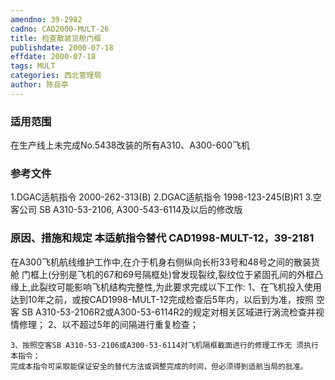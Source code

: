 ```yaml
---
amendno: 39-2982
cadno: CAD2000-MULT-26
title: 检查散装货舱门框
publishdate: 2000-07-18
effdate: 2000-07-18
tags: MULT
categories: 西北管理局
author: 陈岳亭
---
```


### 适用范围 
在生产线上未完成No.5438改装的所有A310、A300-600飞机

<!--more-->
### 参考文件
1.DGAC适航指令 2000-262-313(B) 
2.DGAC适航指令 1998-123-245(B)R1 
    3.空客公司 SB A310-53-2106, A300-543-6114及以后的修改版

### 原因、措施和规定 本适航指令替代 CAD1998-MULT-12，39-2181 
在A300飞机航线维护工作中,在介于机身右侧纵向长桁33号和48号之间的散装货舱 门框上(分别是飞机的67和69号隔框处)曾发现裂纹,裂纹位于紧固孔间的外框凸缘上,此裂纹可能影响飞机结构完整性,为此要求完成以下工作: 
1、在飞机投入使用达到10年之前，或按CAD1998-MULT-12完成检查后5年内，以后到为准，按照 空客 SB A310-53-2106R2或A300-53-6114R2的规定对相关区域进行涡流检查并视情修理； 
2、以不超过5年的间隔进行重复检查； 
       
    3、按照空客SB A310-53-2106或A300-53-6114对飞机隔框截面进行的修理工作无 须执行本指令； 
    完成本指令可采取能保证安全的替代方法或调整完成的时间，但必须得到适航当局的批准。
